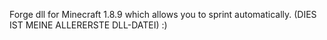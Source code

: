 Forge dll for Minecraft 1.8.9 which allows you to sprint automatically. (DIES IST MEINE ALLERERSTE DLL-DATEI) :)
